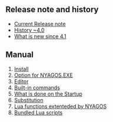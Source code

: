 Release note and history
-------------------------
- [Current Release note](release_note_en.md)
- [History ~4.0](history_4.0_en.md)
- [What is new since 4.1](since_4.1_en.md)

Manual
------

1. [Install](01-Install_en.md)
2. [Option for NYAGOS.EXE](02-Options_en.md)
3. [Editor](03-Readline_en.md)
4. [Built-in commands](04-Commands_en.md)
5. [What is done on the Startup](05-Startup_en.md)
6. [Substitution](06-Substitution_en.md)
7. [Lua functions extenteded by NYAGOS](07-LuaFunctions_en.md)
8. [Bundled Lua scripts](08-LuaScripts_en.md)
